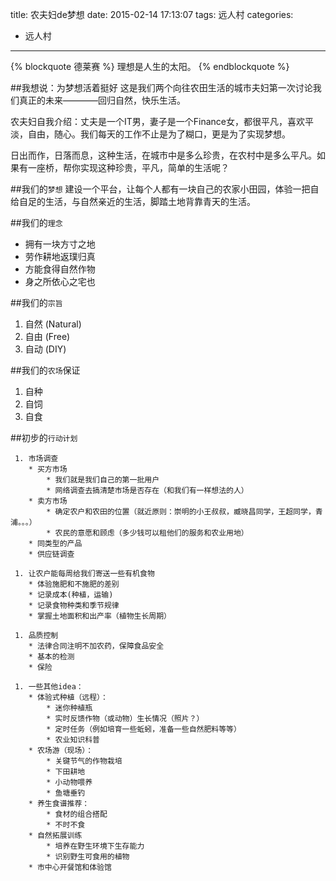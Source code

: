 title: 农夫妇de梦想
date: 2015-02-14 17:13:07
tags: 远人村
categories:
- 远人村
---

{% blockquote  德莱赛 %}
理想是人生的太阳。
{% endblockquote %}

##我想说：为梦想活着挺好
这是我们两个向往农田生活的城市夫妇第一次讨论我们真正的未来————回归自然，快乐生活。

农夫妇自我介绍：丈夫是一个IT男，妻子是一个Finance女，都很平凡，喜欢平淡，自由，随心。我们每天的工作不止是为了糊口，更是为了实现梦想。

日出而作，日落而息，这种生活，在城市中是多么珍贵，在农村中是多么平凡。如果有一座桥，帮你实现这种珍贵，平凡，简单的生活呢？


##我们的`梦想`
建设一个平台，让每个人都有一块自己的农家小田园，体验一把自给自足的生活，与自然亲近的生活，脚踏土地背靠青天的生活。

##我们的`理念`
* 拥有一块方寸之地
* 劳作耕地返璞归真
* 方能食得自然作物
* 身之所依心之宅也

##我们的`宗旨`
 1. 自然	(Natural)
 1. 自由	(Free)
 1. 自动	(DIY)

##我们的`农场`保证
 1. 自种
 1. 自饲
 1. 自食

##初步的`行动计划`
```
 1. 市场调查
 	* 买方市场
 		* 我们就是我们自己的第一批用户
 		* 网络调查去搞清楚市场是否存在（和我们有一样想法的人）
 	* 卖方市场
 		* 确定农户和农田的位置（就近原则：崇明的小王叔叔，臧晓昌同学，王超同学，青浦。。。）
 		* 农民的意愿和顾虑（多少钱可以租他们的服务和农业用地）
 	* 同类型的产品
 	* 供应链调查

 1. 让农户能每周给我们寄送一些有机食物
 	* 体验施肥和不施肥的差别
 	* 记录成本(种植，运输)
 	* 记录食物种类和季节规律
 	* 掌握土地面积和出产率（植物生长周期） 

 1. 品质控制
 	* 法律合同注明不加农药，保障食品安全
 	* 基本的检测
 	* 保险

 1. 一些其他idea：
 	* 体验式种植（远程）：
 	 	* 迷你种植瓶
 		* 实时反馈作物（或动物）生长情况（照片？）
 		* 定时任务（例如培育一些蚯蚓，准备一些自然肥料等等）
 		* 农业知识科普
 	* 农场游（现场）：
 		* 关键节气的作物栽培
 		* 下田耕地
 		* 小动物喂养
 		* 鱼塘垂钓
 	* 养生食谱推荐：
 		* 食材的组合搭配
 		* 不时不食
 	* 自然拓展训练
 		* 培养在野生环境下生存能力
 		* 识别野生可食用的植物
 	* 市中心开餐馆和体验馆
```